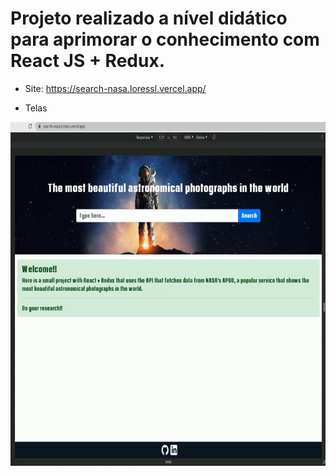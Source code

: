 # Projeto realizado a nível didático para aprimorar o conhecimento com React JS + Redux. 

* Site: https://search-nasa.loressl.vercel.app/

* Telas

<img src="screen/search_nasa.gif" width="750px" height="550px">
